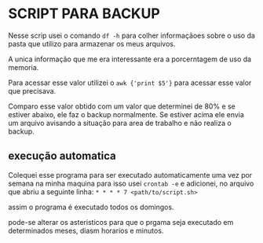 # SCRIPT PARA BACKUP

Nesse scrip usei o comando `df -h` para colher informaçãoes sobre o uso da pasta que utilizo para armazenar os meus arquivos.

A unica informação que me era interessante era a porcerntagem de uso da memoria.

Para acessar esse valor utilizei o `awk {'print $5'}` para acessar esse valor que precisava.

Comparo esse valor obtido com um valor que determinei de 80% e se estiver abaixo, ele faz o backup normalmente.
Se estiver acima ele envia um arquivo avisando a situação para area de trabalho e não realiza o backup.

## execução automatica

Colequei esse programa para ser executado automaticamente uma vez por semana na minha maquina
para isso usei `crontab -e` e adicionei, no arquivo que abriu a seguinte linha:
`* * * * 7 <path/to/script.sh>`

assim o programa é executado todos os domingos. 

pode-se alterar os asteristicos para que o prgama seja executado em determinados meses, diasm horarios e minutos.